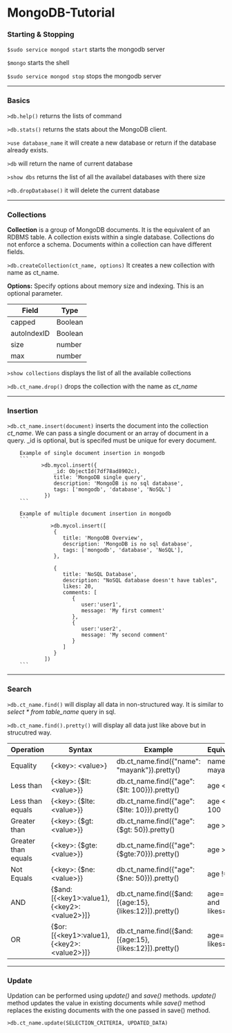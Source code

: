 # MongoDB-Tutorial

### Starting & Stopping

`$sudo service mongod start`	starts the mongodb server

`$mongo`  starts the shell

`$sudo service mongod stop` 	stops the mongodb server

---

### Basics

`>db.help()` returns the lists of command

`>db.stats()` returns the stats about the MongoDB client. 

`>use database_name` it will create a new database or return if the database already exists.

`>db` will return the name of current database

`>show dbs` returns the list of all the availabel databases with there size

`>db.dropDatabase()` it will delete the current database

---

### Collections

**Collection** is a group of MongoDB documents. It is the equivalent of an RDBMS table. A collection exists within a single database. Collections do not enforce a schema. Documents within a collection can have different fields.

`>db.createCollection(ct_name, options)` It creates a new collection with name as ct_name.


**Options:** Specify options about memory size and indexing. This is an optional parameter.

| Field         | Type     |
| ------------ | -------- |
| capped        | Boolean  |
| autoIndexID   | Boolean  |
| size          | number   |
| max           | number   |
		

`>show collections`	displays the list of all the available collections

`>db.ct_name.drop()` drops the collection with the name as *ct_name*

---

### Insertion 

`>db.ct_name.insert(document)`  inserts the document into the collection *ct_name*. We can pass a single document or an array of document in a query. 											\_id is optional, but is specifed must be unique for every document.  
	

		Example of single document insertion in mongodb
		```
			   >db.mycol.insert({
				   _id: ObjectId(7df78ad8902c),
				   title: 'MongoDB single query', 
				   description: 'MongoDB is no sql database',
				   tags: ['mongodb', 'database', 'NoSQL']
				})
		```

		Example of multiple document insertion in mongodb
		```
			      >db.mycol.insert([
				   {
				      title: 'MongoDB Overview', 
				      description: 'MongoDB is no sql database',
				      tags: ['mongodb', 'database', 'NoSQL'],
				   },
					
				   {
				      title: 'NoSQL Database', 
				      description: "NoSQL database doesn't have tables",
				      likes: 20, 
				      comments: [
				         {
				            user:'user1',
				            message: 'My first comment'
				         },
				         {
				            user:'user2',
				            message: 'My second comment'
				         }
				      ]
				   }
				])
		```

---

### Search

`>db.ct_name.find()`  will display all data in non-structured way. It is similar to *select * from table_name* query in sql.

`>db.ct_name.find().pretty()` will display all data just like above but in strucutred way.

| Operation            | Syntax                     |Example 												| Equivalent		|
| -------------------  | ------------------------- | ------------------------------------------------ 		| ---------------- |
| Equality             |  {\<key>: \<value>}          |  db.ct_name.find({"name": "mayank"}).pretty()		|   name = mayank	|
| Less than            |  {\<key>: {$lt:\<value>}}    |  db.ct_name.find({"age": {$lt: 100}}).pretty()		|	age < 100		|
| Less than equals     |  {\<key>: {$lte:\<value>}}   |  db.ct_name.find({"age": {$lte: 10}}).pretty()		|	age <= 100		|
| Greater than         |  {\<key>: {$gt:\<value>}}	|  db.ct_name.find({"age": {$gt: 50}).pretty()			|	age > 50		|
| Greater than equals  |  {\<key>: {$gte:\<value>}}	|  db.ct_name.find({"age": {$gte:70}}).pretty()			|	age >= 50		|
| Not Equals		   |  {\<key>: {$ne:\<value>}}	|  db.ct_name.find({"age": {$ne: 50}}).pretty()			|	age != 50		|
| AND 				   |  {$and: [{\<key1>:value1},{\<key2>:\<value2>}]} | db.ct_name.find({$and:[{age:15},{likes:12}]).pretty()	|	age=15 and likes=12	|
| OR 				   |  {$or: [{\<key1>:value1},{\<key2>:\<value2>}]}	| db.ct_name.find({$and:[{age:15},{likes:12}]).pretty() |	age=15 or likes=12	|

---

### Update

Updation can be performed using *update()* and *save()* methods. *update()* method updates the value in existing documents while *save()* method replaces the existing documents with the one passed in save() method.

`>db.ct_name.update(SELECTION_CRITERIA, UPDATED_DATA)`	